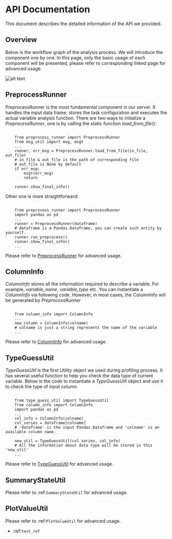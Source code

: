 API Documentation
=================

This document describes the detailed information of the API we provided.

Overview
--------

Below is the workflow graph of the analysis process. We will introduce the component one by one. In this page, only the basic usage of each component will be presented, please refer to corresponding linked page for advanced usage.

![alt text](.../images/workflow.png "Metadata workflow diagram")

PreprocessRunner
----------------

PreprocessRunner is the most fundamental component in our server. It handles the input data frame, stores the task configuration
and executes the actual variable analysis function. There are two ways to initialize a *PreprocessRunner*, one is by calling the static function *load_from_file*():

``` python3

    from preprocess_runner import PreprocessRunner
    from msg_util import msg, msgt
    ...
    runner, err_msg = PreprocessRunner.load_from_file(in_file, out_file)
    # in_file & out_file is the path of corresponding file
    # out_file is None by default
    if err_msg:
        msgt(err_msg)
        return

    runner.show_final_info()
```

Other one is more straightforward:

```python3

    from preprocess_runner import PreprocessRunner
    import pandas as pd
    ...
    runner = PreprocessRunner(dataframe)
    # dataframe is a Pandas.Dataframe, you can create such entity by yourself.
    runner.run_preprocess()
    runner.show_final_info()
    ...
```

Please refer to [PreprocessRunner](api_docs/preprocess_runner.md) for advanced usage.

ColumnInfo
----------

*ColumnInfo* stores all the information required to describe a variable. For example, *variable_name*, *variable_type* etc.
You can instantiate a *ColumnInfo* via following code. However, in most cases, the ColumnInfo will be generated by *PreprocessRunner*

``` python3

    from column_info import ColumnInfo
    ...
    new_column = ColumnInfo(colname)
    # colname is just a string represents the name of the variable
    ...
```

Please refer to [ColumnInfo](api_docs/column_info.md) for advanced usage.

TypeGuessUtil
-------------

*TypeGuessUtil* is the first Utility object we used during profiling process. It has several useful function to help you check the data type of current variable.
Below is the code to instantiate a *TypeGuessUtil* object and use it to check the type of input column.

```python3

    from type_guess_util import TypeGuessUtil
    from column_info import ColumnInfo
    import pandas as pd
    ...
    col_info = ColumnInfo(colname)
    col_series = dataframe[colname]
    # 'dataframe' is the input Pandas.Dataframe and 'colname' is an available column name.

    new_util = TypeGuessUtil(col_series, col_info)
    # All the information about data type will be stored in this 'new_util'
    ...
```

Please refer to [TypeGuessUtil](api_docs/type_guess_util.md) for advanced usage.

SummaryStateUtil
----------------

Please refer to :ref:`SummaryStateUtil` for advanced usage.

PlotValueUtil
-------------

Please refer to :ref:`PlotValueUtil` for advanced usage.

* :ref:`test_ref`